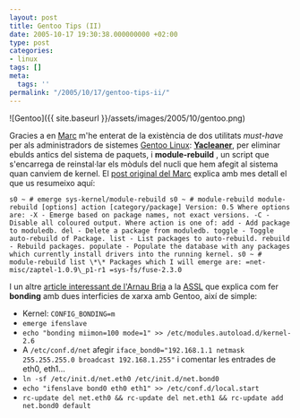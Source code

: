 ```yaml
---
layout: post
title: Gentoo Tips (II)
date: 2005-10-17 19:30:38.000000000 +02:00
type: post
categories:
- linux
tags: []
meta:
  tags: ''
permalink: "/2005/10/17/gentoo-tips-ii/"
---
```

![Gentoo]({{ site.baseurl }}/assets/images/2005/10/gentoo.png)

Gracies a en [Marc](http://www.noctambuls.net) m'he enterat de la existència de dos utilitats _must-have_ per als administradors de sistemes [Gentoo Linux](http://www.gentoo.org): **[Yacleaner](http://gentoo.org.mx/yacleaner/)**, per eliminar ebulds antics del sistema de paquets, i **module-rebuild** , un script que s'encarrega de reinstal·lar els mòduls del nucli que hem afegit al sistema quan canviem de kernel. El [post original del Marc](http://www.noctambuls.net/node/50) explica amb mes detall el que us resumeixo aquí:

```
s0 ~ # emerge sys-kernel/module-rebuild s0 ~ # module-rebuild module-rebuild [options] action [category/package] Version: 0.5 Where options are: -X - Emerge based on package names, not exact versions. -C - Disable all coloured output. Where action is one of: add - Add package to moduledb. del - Delete a package from moduledb. toggle - Toggle auto-rebuild of Package. list - List packages to auto-rebuild. rebuild - Rebuild packages. populate - Populate the database with any packages which currently install drivers into the running kernel. s0 ~ # module-rebuild list \*\* Packages which I will emerge are: =net-misc/zaptel-1.0.9\_p1-r1 =sys-fs/fuse-2.3.0
```

I un altre [article interessant de l'Arnau Bria](http://www.assl-site.net/article.php?story=20050914175455941) a la [ASSL](http://www.assl-site.net/) que explica com fer **bonding** amb dues interficies de xarxa amb Gentoo, així de simple:

- Kernel: `CONFIG_BONDING=m`
- `emerge ifenslave`
- `echo "bonding miimon=100 mode=1" >> /etc/modules.autoload.d/kernel-2.6`
- A `/etc/conf.d/net` afegir `iface_bond0="192.168.1.1 netmask 255.255.255.0 broadcast 192.168.1.255"` i comentar les entrades de eth0, eth1...
- `ln -sf /etc/init.d/net.eth0 /etc/init.d/net.bond0`
- `echo "ifenslave bond0 eth0 eth1" >> /etc/conf.d/local.start`
- `rc-update del net.eth0 && rc-update del net.eth1 && rc-update add net.bond0 default`

